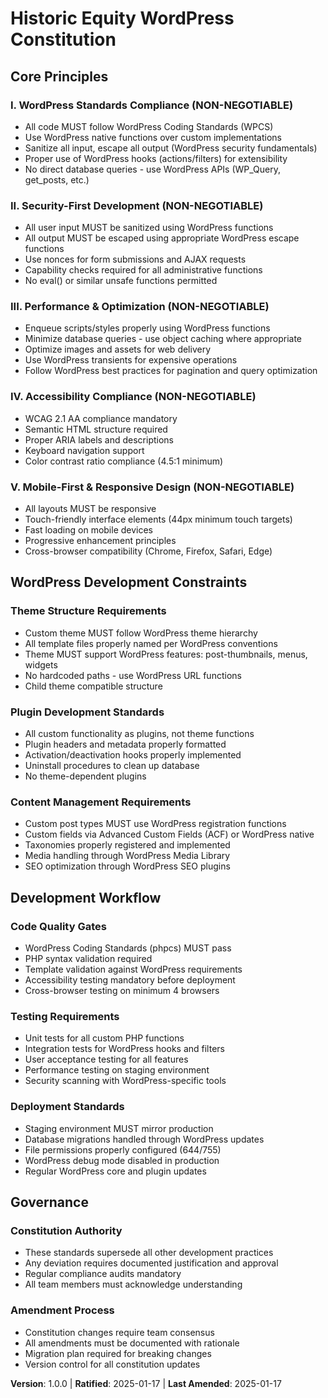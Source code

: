 # Historic Equity WordPress Constitution

## Core Principles

### I. WordPress Standards Compliance (NON-NEGOTIABLE)
- All code MUST follow WordPress Coding Standards (WPCS)
- Use WordPress native functions over custom implementations
- Sanitize all input, escape all output (WordPress security fundamentals)
- Proper use of WordPress hooks (actions/filters) for extensibility
- No direct database queries - use WordPress APIs (WP_Query, get_posts, etc.)

### II. Security-First Development (NON-NEGOTIABLE)
- All user input MUST be sanitized using WordPress functions
- All output MUST be escaped using appropriate WordPress escape functions
- Use nonces for form submissions and AJAX requests
- Capability checks required for all administrative functions
- No eval() or similar unsafe functions permitted

### III. Performance & Optimization (NON-NEGOTIABLE)
- Enqueue scripts/styles properly using WordPress functions
- Minimize database queries - use object caching where appropriate
- Optimize images and assets for web delivery
- Use WordPress transients for expensive operations
- Follow WordPress best practices for pagination and query optimization

### IV. Accessibility Compliance (NON-NEGOTIABLE)
- WCAG 2.1 AA compliance mandatory
- Semantic HTML structure required
- Proper ARIA labels and descriptions
- Keyboard navigation support
- Color contrast ratio compliance (4.5:1 minimum)

### V. Mobile-First & Responsive Design (NON-NEGOTIABLE)
- All layouts MUST be responsive
- Touch-friendly interface elements (44px minimum touch targets)
- Fast loading on mobile devices
- Progressive enhancement principles
- Cross-browser compatibility (Chrome, Firefox, Safari, Edge)

## WordPress Development Constraints

### Theme Structure Requirements
- Custom theme MUST follow WordPress theme hierarchy
- All template files properly named per WordPress conventions
- Theme MUST support WordPress features: post-thumbnails, menus, widgets
- No hardcoded paths - use WordPress URL functions
- Child theme compatible structure

### Plugin Development Standards
- All custom functionality as plugins, not theme functions
- Plugin headers and metadata properly formatted
- Activation/deactivation hooks properly implemented
- Uninstall procedures to clean up database
- No theme-dependent plugins

### Content Management Requirements
- Custom post types MUST use WordPress registration functions
- Custom fields via Advanced Custom Fields (ACF) or WordPress native
- Taxonomies properly registered and implemented
- Media handling through WordPress Media Library
- SEO optimization through WordPress SEO plugins

## Development Workflow

### Code Quality Gates
- WordPress Coding Standards (phpcs) MUST pass
- PHP syntax validation required
- Template validation against WordPress requirements
- Accessibility testing mandatory before deployment
- Cross-browser testing on minimum 4 browsers

### Testing Requirements
- Unit tests for all custom PHP functions
- Integration tests for WordPress hooks and filters
- User acceptance testing for all features
- Performance testing on staging environment
- Security scanning with WordPress-specific tools

### Deployment Standards
- Staging environment MUST mirror production
- Database migrations handled through WordPress updates
- File permissions properly configured (644/755)
- WordPress debug mode disabled in production
- Regular WordPress core and plugin updates

## Governance

### Constitution Authority
- These standards supersede all other development practices
- Any deviation requires documented justification and approval
- Regular compliance audits mandatory
- All team members must acknowledge understanding

### Amendment Process
- Constitution changes require team consensus
- All amendments must be documented with rationale
- Migration plan required for breaking changes
- Version control for all constitution updates

**Version**: 1.0.0 | **Ratified**: 2025-01-17 | **Last Amended**: 2025-01-17